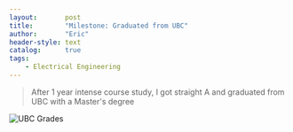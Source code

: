 ```yaml
---
layout:       post
title:        "Milestone: Graduated from UBC"
author:       "Eric"
header-style: text
catalog:      true
tags:
    - Electrical Engineering
---
```


> After 1 year intense course study, I got straight A and graduated from UBC with a Master's degree

![UBC Grades](/img/grades_ubc.png)